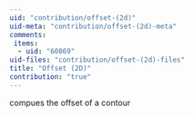 ```yaml
---
uid: "contribution/offset-(2d)"
uid-meta: "contribution/offset-(2d)-meta"
comments: 
 items: 
  - uid: "60869"
uid-files: "contribution/offset-(2d)-files"
title: "Offset (2D)"
contribution: "true"
---
```


compues the offset of a contour